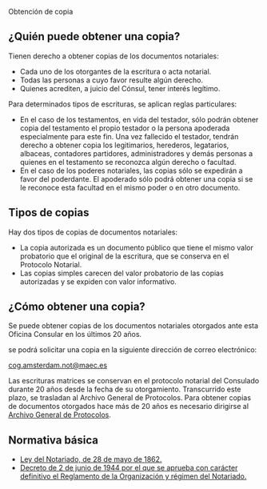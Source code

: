  Obtención de copia

  ¿Quién puede obtener una copia?
-------------------------------

 Tienen derecho a obtener copias de los documentos notariales:

 * Cada uno de los otorgantes de la escritura o acta notarial.
* Todas las personas a cuyo favor resulte algún derecho.
* Quienes acrediten, a juicio del Cónsul, tener interés legítimo.

 Para determinados tipos de escrituras, se aplican reglas particulares:

 * En el caso de los testamentos, en vida del testador, sólo podrán obtener copia del testamento el propio testador o la persona apoderada especialmente para este fin. Una vez fallecido el testador, tendrán derecho a obtener copia los legitimarios, herederos, legatarios, albaceas, contadores partidores, administradores y demás personas a quienes en el testamento se reconozca algún derecho o facultad.
* En el caso de los poderes notariales, las copias sólo se expedirán a favor del poderdante. El apoderado sólo podrá obtener una copia si se le reconoce esta facultad en el mismo poder o en otro documento.

 Tipos de copias
---------------

 Hay dos tipos de copias de documentos notariales:

 * La copia autorizada es un documento público que tiene el mismo valor probatorio que el original de la escritura, que se conserva en el Protocolo Notarial.
* Las copias simples carecen del valor probatorio de las copias autorizadas y se expiden con valor informativo.

 ¿Cómo obtener una copia?
------------------------

 Se puede obtener copias de los documentos notariales otorgados ante esta Oficina Consular en los últimos 20 años.

 se podrá solicitar una copia en la siguiente dirección de correo electrónico:

cog.amsterdam.not@maec.es

  Las escrituras matrices se conservan en el protocolo notarial del Consulado durante 20 años desde la fecha de su otorgamiento. Transcurrido este plazo, se trasladan al Archivo General de Protocolos. Para obtener copias de documentos otorgados hace más de 20 años es necesario dirigirse al [Archivo General de Protocolos](https://madrid.notariado.org/portal/copias-de-archivos-de-protocolo). 

 Normativa básica
----------------

 * [Ley del Notariado, de 28 de mayo de 1862.](https://www.boe.es/buscar/act.php?id=BOE-A-1862-4073)
* [Decreto de 2 de junio de 1944 por el que se aprueba con carácter definitivo el Reglamento de la Organización y régimen del Notariado.](https://www.boe.es/buscar/act.php?id=BOE-A-1944-6578)

  